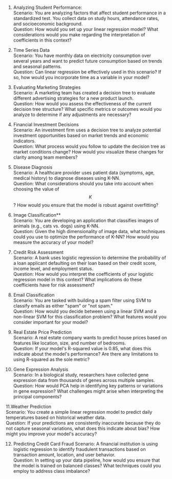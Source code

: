 1.  Analyzing Student Performance:  
Scenario: You are analyzing factors that affect student performance in a standardized test. You collect data on study hours, attendance rates, and socioeconomic background.  
Question: How would you set up your linear regression model? What considerations would you make regarding the interpretation of coefficients in this context?

2. Time Series Data  
Scenario: You have monthly data on electricity consumption over several years and want to predict future consumption based on trends and seasonal patterns.  
 Question: Can linear regression be effectively used in this scenario? If so, how would you incorporate time as a variable in your model?
3. Evaluating Marketing Strategies  
Scenario: A marketing team has created a decision tree to evaluate different advertising strategies for a new product launch.  
Question: How would you assess the effectiveness of the current decision tree structure? What specific metrics or outcomes would you analyze to determine if any adjustments are necessary?

4. Financial Investment Decisions  
Scenario: An investment firm uses a decision tree to analyze potential investment opportunities based on market trends and economic indicators.  
Question: What process would you follow to update the decision tree as market conditions change? How would you visualize these changes for clarity among team members?

5. Disease Diagnosis  
Scenario: A healthcare provider uses patient data (symptoms, age, medical history) to diagnose diseases using K-NN.  
Question: What considerations should you take into account when choosing the value of $$ K $$? How would you ensure that the model is robust against overfitting?

6. Image Classification**  
  Scenario: You are developing an application that classifies images of animals (e.g., cats vs. dogs) using K-NN.  
Question: Given the high dimensionality of image data, what techniques could you use to optimize the performance of K-NN? How would you measure the accuracy of your model?

7. Credit Risk Assessment  
Scenario: A bank uses logistic regression to determine the probability of a loan applicant defaulting on their loan based on their credit score, income level, and employment status.  
Question: How would you interpret the coefficients of your logistic regression model in this context? What implications do these coefficients have for risk assessment?

8. Email Classification  
Scenario: You are tasked with building a spam filter using SVM to classify emails as either "spam" or "not spam."  
Question: How would you decide between using a linear SVM and a non-linear SVM for this classification problem? What features would you consider important for your model?

9. Real Estate Price Prediction  
Scenario: A real estate company wants to predict house prices based on features like location, size, and number of bedrooms.  
Question: If your model's R-squared value is 0.85, what does this indicate about the model's performance? Are there any limitations to using R-squared as the sole metric?

10. Gene Expression Analysis  
Scenario: In a biological study, researchers have collected gene expression data from thousands of genes across multiple samples.  
Question: How would PCA help in identifying key patterns or variations in gene expression? What challenges might arise when interpreting the principal components?

11.Weather Prediction  
Scenario: You create a simple linear regression model to predict daily temperatures based on historical weather data.  
Question: If your predictions are consistently inaccurate because they do not capture seasonal variations, what does this indicate about bias? How might you improve your model's accuracy?

12. Predicting Credit Card Fraud
Scenario: A financial institution is using logistic regression to identify fraudulent transactions based on transaction amount, location, and user behavior.  
Question: In setting up your data pipeline, how would you ensure that the model is trained on balanced classes? What techniques could you employ to address class imbalance?
